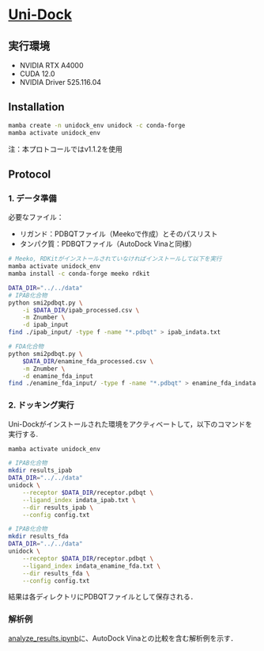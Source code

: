 # [Uni-Dock](https://github.com/dptech-corp/Uni-Dock)

## 実行環境
- NVIDIA RTX A4000
- CUDA 12.0
- NVIDIA Driver 525.116.04

## Installation
```bash
mamba create -n unidock_env unidock -c conda-forge
mamba activate unidock_env
```
注：本プロトコールではv1.1.2を使用


## Protocol

### 1. データ準備
必要なファイル：
- リガンド：PDBQTファイル（Meekoで作成）とそのパスリスト
- タンパク質：PDBQTファイル（AutoDock Vinaと同様）

```bash
# Meeko, RDKitがインストールされていなければインストールして以下を実行
mamba activate unidock_env
mamba install -c conda-forge meeko rdkit

DATA_DIR="../../data"
# IPAB化合物
python smi2pdbqt.py \
    -i $DATA_DIR/ipab_processed.csv \
    -m Znumber \
    -d ipab_input
find ./ipab_input/ -type f -name "*.pdbqt" > ipab_indata.txt

# FDA化合物
python smi2pdbqt.py \
    $DATA_DIR/enamine_fda_processed.csv \
    -m Znumber \
    -d enamine_fda_input
find ./enamine_fda_input/ -type f -name "*.pdbqt" > enamine_fda_indata.txt
```


### 2. ドッキング実行
Uni-Dockがインストールされた環境をアクティベートして，以下のコマンドを実行する.

```bash
mamba activate unidock_env

# IPAB化合物
mkdir results_ipab
DATA_DIR="../../data"
unidock \
    --receptor $DATA_DIR/receptor.pdbqt \
    --ligand_index indata_ipab.txt \
    --dir results_ipab \
    --config config.txt

# IPAB化合物
mkdir results_fda
DATA_DIR="../../data"
unidock \
    --receptor $DATA_DIR/receptor.pdbqt \
    --ligand_index indata_enamine_fda.txt \
    --dir results_fda \
    --config config.txt
```

結果は各ディレクトリにPDBQTファイルとして保存される．


### 解析例
[analyze_results.ipynb](analyze_results.ipynb)に、AutoDock Vinaとの比較を含む解析例を示す．
